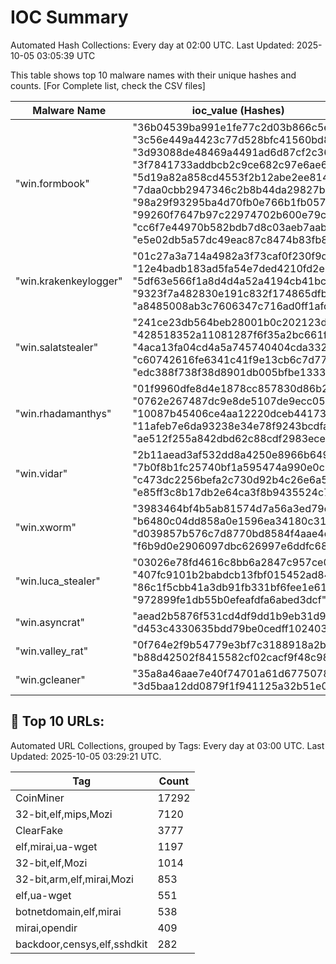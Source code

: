 # IOC Summary

Automated Hash Collections: Every day at 02:00 UTC. Last Updated: 2025-10-05 03:05:39 UTC

This table shows top 10 malware names with their unique hashes and counts. [For Complete list, check the CSV files]

| Malware Name | ioc_value (Hashes) | Count |
|--------------|--------------------|-------|
|  "win.formbook" |  "36b04539ba991e1fe77c2d03b866c5e0"<br> "3c56e449a4423c77d528bfc41560bd87"<br> "3d93088de48469a4491ad6d87cf2c360"<br> "3f7841733addbcb2c9ce682c97e6ae6c"<br> "5d19a82a858cd4553f2b12abe2ee814b"<br> "7daa0cbb2947346c2b8b44da29827b5a"<br> "98a29f93295ba4d70fb0e766b1fb0572"<br> "99260f7647b97c22974702b600e79c89"<br> "cc6f7e44970b582bdb7d8c03aeb7aab5"<br> "e5e02db5a57dc49eac87c8474b83fb80" | 10 |
|  "win.krakenkeylogger" |  "01c27a3a714a4982a3f73caf0f230f9d"<br> "12e4badb183ad5fa54e7ded4210fd2e8"<br> "5df63e566f1a8d4d4a52a4194cb41bcf"<br> "9323f7a482830e191c832f174865dfbf"<br> "a8485008ab3c7606347c716ad0ff1afd" | 5 |
|  "win.salatstealer" |  "241ce23db564beb28001b0c202123d8d"<br> "428518352a11081287f6f35a2bc661f6"<br> "4aca13fa04cd4a5a745740404cda3329"<br> "c60742616fe6341c41f9e13cb6c7d77c"<br> "edc388f738f38d8901db005bfbe13338" | 5 |
|  "win.rhadamanthys" |  "01f9960dfe8d4e1878cc857830d86b22"<br> "0762e267487dc9e8de5107de9ecc05bb"<br> "10087b45406ce4aa12220dceb441731d"<br> "11afeb7e6da93238e34e78f9243bcdfa"<br> "ae512f255a842dbd62c88cdf2983eced" | 5 |
|  "win.vidar" |  "2b11aead3af532dd8a4250e8966b649a"<br> "7b0f8b1fc25740bf1a595474a990e0c5"<br> "c473dc2256befa2c730d92b4c26e6a58"<br> "e85ff3c8b17db2e64ca3f8b9435524c7" | 4 |
|  "win.xworm" |  "3983464bf4b5ab81574d7a56a3ed79d2"<br> "b6480c04dd858a0e1596ea34180c31a5"<br> "d039857b576c7d8770bd8584f4aae4df"<br> "f6b9d0e2906097dbc626997e6ddfc68b" | 4 |
|  "win.luca_stealer" |  "03026e78fd4616c8bb6a2847c957ce0d"<br> "407fc9101b2babdcb13fbf015452ad84"<br> "86c1f5cbb41a3db91fb331bf6fee1e61"<br> "972899fe1db55b0efeafdfa6abed3dcf" | 4 |
|  "win.asyncrat" |  "aead2b5876f531cd4df9dd1b9eb31d9e"<br> "d453c4330635bdd79be0cedff1024038" | 2 |
|  "win.valley_rat" |  "0f764e2f9b54779e3bf7c3188918a2b2"<br> "b88d42502f8415582cf02cacf9f48c98" | 2 |
|  "win.gcleaner" |  "35a8a46aae7e40f74701a61d67750783"<br> "3d5baa12dd0879f1f941125a32b51e0c" | 2 |

<!-- url_summary_start -->
## 🔗 Top 10 URLs:

Automated URL Collections, grouped by Tags: Every day at 03:00 UTC. Last Updated: 2025-10-05 03:29:21 UTC.

| Tag | Count |
|-----|-------|
| CoinMiner | 17292 |
| 32-bit,elf,mips,Mozi | 7120 |
| ClearFake | 3777 |
| elf,mirai,ua-wget | 1197 |
| 32-bit,elf,Mozi | 1014 |
| 32-bit,arm,elf,mirai,Mozi | 853 |
| elf,ua-wget | 551 |
| botnetdomain,elf,mirai | 538 |
| mirai,opendir | 409 |
| backdoor,censys,elf,sshdkit | 282 |
<!-- url_summary_end -->
